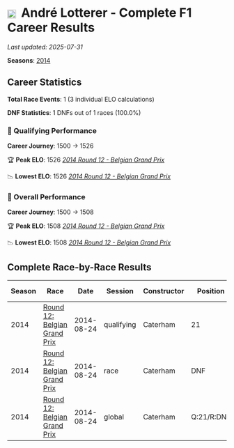 # <img src="https://upload.wikimedia.org/wikipedia/commons/b/ba/Flag_of_Germany.svg" alt="Germany" width="20" height="auto" style="vertical-align: middle; margin-right: 5px;" onerror="this.outerHTML='🇩🇪'; this.style.marginRight='5px';"/> André Lotterer - Complete F1 Career Results

*Last updated: 2025-07-31*

**Seasons**: [2014](../seasons/2014-season-report)

## Career Statistics

**Total Race Events**: 1 (3 individual ELO calculations)

**DNF Statistics**: 1 DNFs out of 1 races (100.0%)

### 🏁 Qualifying Performance
**Career Journey**: 1500 → 1526

🏆 **Peak ELO**: 1526
   *[2014 Round 12 - Belgian Grand Prix](../seasons/2014-season-report#round-12-belgian-grand-prix)*

📉 **Lowest ELO**: 1526
   *[2014 Round 12 - Belgian Grand Prix](../seasons/2014-season-report#round-12-belgian-grand-prix)*

### 🌟 Overall Performance
**Career Journey**: 1500 → 1508

🏆 **Peak ELO**: 1508
   *[2014 Round 12 - Belgian Grand Prix](../seasons/2014-season-report#round-12-belgian-grand-prix)*

📉 **Lowest ELO**: 1508
   *[2014 Round 12 - Belgian Grand Prix](../seasons/2014-season-report#round-12-belgian-grand-prix)*


## Complete Race-by-Race Results

| Season | Race | Date | Session | Constructor | Position | Starting ELO | ELO Change | Final ELO | Teammate |
|--------|------|------|---------|-------------|----------|--------------|------------|-----------|----------|
| 2014 | [Round 12: Belgian Grand Prix](../seasons/2014-season-report#round-12-belgian-grand-prix) | 2014-08-24 | qualifying | Caterham | 21 | 1500 | +26 | 1526 | Marcus Ericsson |
| 2014 | [Round 12: Belgian Grand Prix](../seasons/2014-season-report#round-12-belgian-grand-prix) | 2014-08-24 | race | Caterham | DNF | 1500 | N/A | 1500 | Marcus Ericsson |
| 2014 | [Round 12: Belgian Grand Prix](../seasons/2014-season-report#round-12-belgian-grand-prix) | 2014-08-24 | global | Caterham | Q:21/R:DNF | 1500 | +8 | 1508 | Marcus Ericsson |
